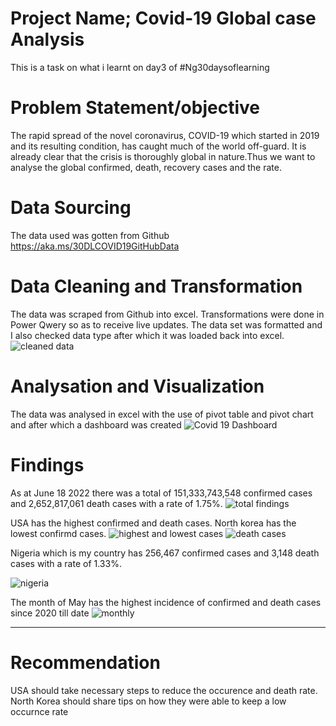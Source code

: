 # Project Name; Covid-19 Global case Analysis
This is a task on what i learnt on day3 of #Ng30daysoflearning

# Problem Statement/objective
The rapid spread of the novel coronavirus, COVID-19 which started in 2019 and its resulting condition, has caught much of the world off-guard. It is already clear that the crisis is thoroughly global in nature.Thus we want to analyse the global confirmed, death, recovery cases and the rate.

# Data Sourcing
The data used was gotten from Github https://aka.ms/30DLCOVID19GitHubData

# Data Cleaning and Transformation
The data was scraped from Github into excel. Transformations were done in Power Qwery so as to receive live updates. The data set was formatted and I also checked data type after which it was loaded back into excel.
![cleaned data](https://user-images.githubusercontent.com/105246702/174485276-6a81eb2f-71df-49da-920b-29fcb5aff483.png)

# Analysation and Visualization
The data was analysed in excel with the use of pivot table and pivot chart and after which a dashboard was created
![Covid 19 Dashboard](https://user-images.githubusercontent.com/105246702/174688392-739fdac8-a425-4004-9132-5499f509b668.png)



# Findings
As at June 18 2022 there was a total of  151,333,743,548 confirmed cases and  2,652,817,061 death cases with a rate of 1.75%.
![total findings](https://user-images.githubusercontent.com/105246702/174688261-87b02afc-1c5d-4c48-b488-04512b8869ca.png)



USA has the highest confirmed and death cases. North korea has the lowest confirmd cases.
![highest and lowest cases](https://user-images.githubusercontent.com/105246702/174688295-18f69c80-5ff5-4144-a8d5-89287a4d47d7.png)
![death cases](https://user-images.githubusercontent.com/105246702/174688313-11b7d5df-9d47-4443-851c-c5dbb130eba9.png)



Nigeria which is my country has  256,467 confirmed cases and  3,148 death cases with a rate of 1.33%.

![nigeria](https://user-images.githubusercontent.com/105246702/174493155-9bb57ed6-ce94-47dd-9b42-f6d89f5a03b9.png)


The month of May has the highest incidence of confirmed and death cases since 2020 till date
![monthly](https://user-images.githubusercontent.com/105246702/174688342-1ceef601-2d4e-4af4-ad79-fc5fd5ce408f.png)



--------
# Recommendation
USA should take necessary steps to reduce the occurence and death rate.
North Korea should share tips on how they were able to keep a low occurnce rate

